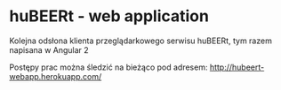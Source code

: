 # huBEERt - web application
Kolejna odsłona klienta przeglądarkowego serwisu huBEERt, tym razem napisana w Angular 2

Postępy prac można śledzić na bieżąco pod adresem: http://hubeert-webapp.herokuapp.com/
